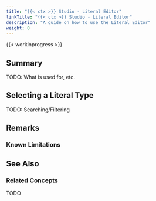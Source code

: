 ```yaml
---
title: "{{< ctx >}} Studio - Literal Editor"
linkTitle: "{{< ctx >}} Studio - Literal Editor"
description: "A guide on how to use the Literal Editor"
weight: 0
---
```


{{< workinprogress >}}

## Summary

TODO: What is used for, etc.

## Selecting a Literal Type

TODO: Searching/Filtering

## Remarks

### Known Limitations

## See Also

### Related Concepts

TODO
